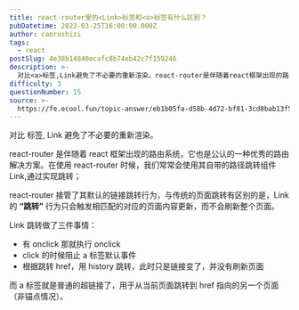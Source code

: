 ```yaml
---
title: react-router里的<Link>标签和<a>标签有什么区别？
pubDatetime: 2023-03-25T16:00:00.000Z
author: caorushizi
tags:
  - react
postSlug: 4e38b14840ecafc8b74eb42c7f159246
description: >-
  对比<a>标签,Link避免了不必要的重新渲染。react-router是伴随着react框架出现的路由系统，它也是公认的一种优秀的路由解决方案。在使用react-router时候，我们常常会使用其自
difficulty: 3
questionNumber: 15
source: >-
  https://fe.ecool.fun/topic-answer/eb1b05fa-d58b-4d72-bf81-3cd8bab13f55?orderBy=updateTime&order=desc&tagId=13
---
```


对比 <a> 标签, Link 避免了不必要的重新渲染。

react-router 是伴随着 react 框架出现的路由系统，它也是公认的一种优秀的路由解决方案。在使用 react-router 时候，我们常常会使用其自带的路径跳转组件 Link,通过实现跳转；

react-router 接管了其默认的链接跳转行为，与传统的页面跳转有区别的是，Link 的 **“跳转”** 行为只会触发相匹配的对应的页面内容更新，而不会刷新整个页面。

Link 跳转做了三件事情：

- 有 onclick 那就执行 onclick
- click 的时候阻止 a 标签默认事件
- 根据跳转 href，用 history 跳转，此时只是链接变了，并没有刷新页面

而 a 标签就是普通的超链接了，用于从当前页面跳转到 href 指向的另一个页面（非锚点情况）。
